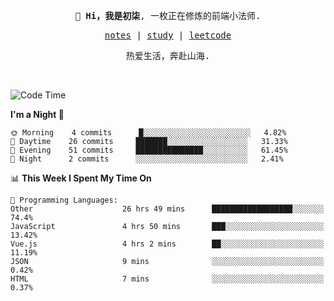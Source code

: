 <p align="center">
  <samp>
    <span><strong>👋 Hi，我是初柒</strong>,</span>
    <span>一枚正在修炼的前端小法师.</span>
  </samp>
</p>

<p align="center">
  <samp>
    <a href="https://www.wolai.com/dec-seven/wyPFvMTwAcD9muc6RMfThB">notes</a> |
    <a href="https://github.com/dec-seven/fe-study">study</a> |
    <a href="https://leetcode.cn/u/dec-seven/">leetcode</a>
  </samp>
</p>
<p align="center">
  <samp>
    <span>热爱生活，奔赴山海.</span>
  </samp>
</p>
<br>

<!--START_SECTION:waka-->
![Code Time](http://img.shields.io/badge/Code%20Time-448%20hrs%2041%20mins-blue)

**I'm a Night 🦉** 

```text
🌞 Morning    4 commits      █░░░░░░░░░░░░░░░░░░░░░░░░   4.82% 
🌆 Daytime    26 commits     ███████░░░░░░░░░░░░░░░░░░   31.33% 
🌃 Evening    51 commits     ███████████████░░░░░░░░░░   61.45% 
🌙 Night      2 commits      ░░░░░░░░░░░░░░░░░░░░░░░░░   2.41%

```


📊 **This Week I Spent My Time On** 

```text
💬 Programming Languages: 
Other                    26 hrs 49 mins      ██████████████████░░░░░░░   74.4% 
JavaScript               4 hrs 50 mins       ███░░░░░░░░░░░░░░░░░░░░░░   13.42% 
Vue.js                   4 hrs 2 mins        ██░░░░░░░░░░░░░░░░░░░░░░░   11.19% 
JSON                     9 mins              ░░░░░░░░░░░░░░░░░░░░░░░░░   0.42% 
HTML                     7 mins              ░░░░░░░░░░░░░░░░░░░░░░░░░   0.37%

```


<!--END_SECTION:waka-->

